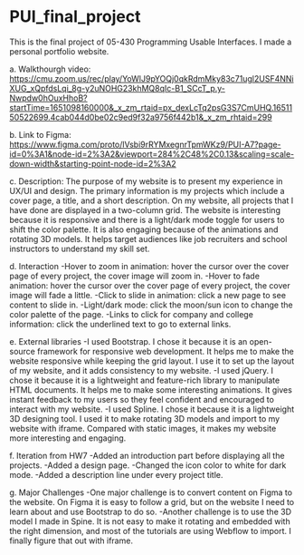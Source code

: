 # PUI_final_project

This is the final project of 05-430 Programming Usable Interfaces. I made a personal portfolio website. 

a. Walkthourgh video:
https://cmu.zoom.us/rec/play/YoWlJ9pYOQj0qkRdmMky83c71ugl2USF4NNiXUG_xQpfdsLqi_8g-y2uNOHG23khMQ8qIc-B1_SCcT_p.y-Nwpdw0hOuxHhoB?startTime=1651098160000&_x_zm_rtaid=px_dexLcTq2psG3S7CmUHQ.1651150522699.4cab044d0be02c9ed9f32a9756f442b1&_x_zm_rhtaid=299

b. Link to Figma: 
https://www.figma.com/proto/lVsbi9rRYMxegnrTpmWKz9/PUI-A7?page-id=0%3A1&node-id=2%3A2&viewport=284%2C48%2C0.13&scaling=scale-down-width&starting-point-node-id=2%3A2

c. Description: 
  The purpose of my website is to present my experience in UX/UI and design. The primary information is my projects which include a cover page, a title, and a short description. On my website, all projects that I have done are displayed in a two-column grid. The website is interesting because it is responsive and there is a light/dark mode toggle for users to shift the color palette. It is also engaging because of the animations and rotating 3D models. It helps target audiences like job recruiters and school instructors to understand my skill set.

d. Interaction
  -Hover to zoom in animation: hover the cursor over the cover page of every project, the cover image will zoom in.
  -Hover to fade animation: hover the cursor over the cover page of every project, the cover image will fade a little.
  -Click to slide in animation: click a new page to see content to slide in.
  -Light/dark mode: click the moon/sun icon to change the color palette of the page. 
  -Links to click for company and college information: click the underlined text to go to external links. 

e. External libraries
  -I used Bootstrap. I chose it because it is an open-source framework for responsive web development. It helps me to make the website responsive while keeping the grid layout. I use it to set up the layout of my website, and it adds consistency to my website. 
  -I used jQuery. I chose it because it is a lightweight and feature-rich library to manipulate HTML documents. It helps me to make some interesting animations. It gives instant feedback to my users so they feel confident and encouraged to interact with my website. 
  -I used Spline. I chose it because it is a lightweight 3D designing tool. I used it to make rotating 3D models and import to my website with iframe. Compared with static images, it makes my website more interesting and engaging. 
  
f. Iteration from HW7
  -Added an introduction part before displaying all the projects. 
  -Added a design page. 
  -Changed the icon color to white for dark mode. 
  -Added a description line under every project title. 

g. Major Challenges
  -One major challenge is to convert content on Figma to the website. On Figma it is easy to follow a grid, but on the website I need to learn about and use Bootstrap to do so. 
  -Another challenge is to use the 3D model I made in Spine. It is not easy to make it rotating and embedded with the right dimension, and most of the tutorials are using Webflow to import. I finally figure that out with iframe. 


